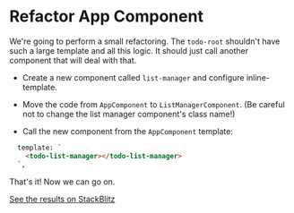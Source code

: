 # Refactor App Component

We're going to perform a small refactoring. The `todo-root` shouldn't have such a large template and all this logic. It should just call another component that will deal with that.

* Create a new component called `list-manager` and configure inline-template.
* Move the code from `AppComponent` to `ListManagerComponent`. (Be careful not to change the list manager component's class name!)

* Call the new component from the `AppComponent` template:

```html
  template: `
    <todo-list-manager></todo-list-manager>
  `,
```

That's it! Now we can go on.

[See the results on StackBlitz](https://stackblitz.com/github/angularbootcamp/todo-list-tutorial-steps/tree/step-12_Refactor_App_Component)
